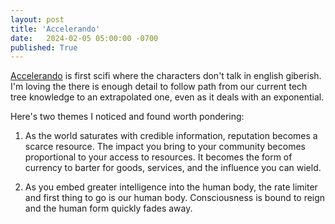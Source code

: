 ```yaml
---
layout: post
title: 'Accelerando'
date:   2024-02-05 05:00:00 -0700
published: True 
---
```


[Accelerando](https://en.wikipedia.org/wiki/Accelerando) is first scifi where the characters don't talk in english giberish. I'm loving the there is enough detail to follow path from our current tech tree knowledge to an extrapolated one, even as it deals with an exponential. 

Here's two themes I noticed and found worth pondering:

1. As the world saturates with credible information, reputation becomes a scarce resource. The impact you bring to your community becomes proportional to your access to resources. It becomes the form of currency to barter for goods, services, and the influence you can wield.

2. As you embed greater intelligence into the human body, the rate limiter and first thing to go is our human body. Consciousness is bound to reign and the human form quickly fades away. 
